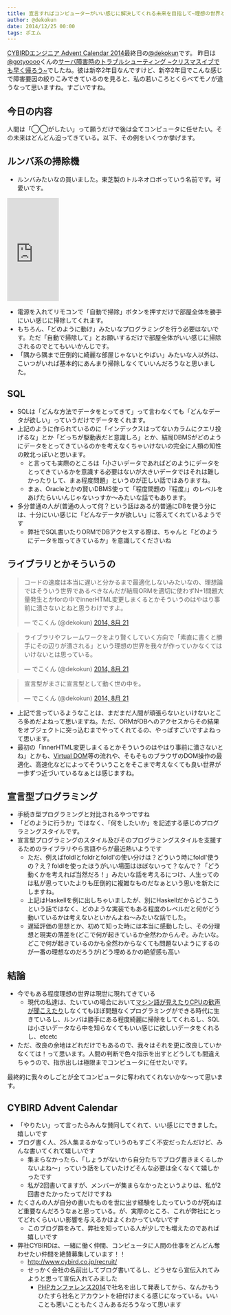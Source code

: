 ```yaml
---
title: 宣言すればコンピューターがいい感じに解決してくれる未来を目指して~理想の世界と現実の壁~
author: @dekokun
date: 2014/12/25 00:00
tags: ポエム
---
```


[CYBIRDエンジニア Advent Calendar 2014](http://qiita.com/advent-calendar/2014/cybird)最終日の[@dekokun](https://twitter.com/dekokun)です。
昨日は[@gotyoooo](http://qiita.com/gotyoooo)くんの[サーバ障害時のトラブルシューティング \~クリスマスイブでも早く帰ろう\~]()でしたね。彼は新卒2年目なんですけど、新卒2年目でこんな感じで障害要因の絞りこみできているのを見ると、私の若いころとくらべてモノが違うなって思いますね。すごいですね。

## 今日の内容

人間は「◯◯がしたい」って願うだけで後は全てコンピュータに任せたい。その未来はどんどん迫ってきている。以下、その例をいくつか挙げます。

## ルンバ系の掃除機

- ルンバみたいなの買いました。東芝製のトルネオロボっていう名前です。可愛いです。

<iframe src="http://rcm-fe.amazon-adsystem.com/e/cm?t=dekokun-22&o=9&p=8&l=as1&asins=B00N2O3KJE&ref=qf_sp_asin_til&fc1=000000&IS2=1&lt1=_blank&m=amazon&lc1=0000FF&bc1=000000&bg1=FFFFFF&f=ifr" style="width:120px;height:240px;" scrolling="no" marginwidth="0" marginheight="0" frameborder="0"></iframe>

- 電源を入れてリモコンで「自動で掃除」ボタンを押すだけで部屋全体を勝手にいい感じに掃除してくれます。
- もちろん、「どのように動け」みたいなプログラミングを行う必要はないです。ただ「自動で掃除して」とお願いするだけで部屋全体がいい感じに掃除されるのでとてもいいかんじです。
- 「隅から隅まで圧倒的に綺麗な部屋じゃないとやばい」みたいな人以外は、こいつがいれば基本的にあんまり掃除しなくていいんだろうなと思いました。

## SQL

- SQLは「どんな方法でデータをとってきて」って言わなくても「どんなデータが欲しい」っていうだけでデータをくれます。
- 上記のように作られているのに「インデックスはってないカラムにクエリ投げるな」とか「どっちが駆動表だと意識しろ」とか、結局DBMSがどのようにデータをとってきているのかを考えなくちゃいけないの完全に人類の知性の敗北っぽいと思います。
    - と言っても実際のところは「小さいデータであればどのようにデータをとってきているかを意識する必要はないが大きいデータではそれは難しかったりして、まぁ程度問題」というのが正しい話ではありますね。
    - まぁ、Oracleとかの賢いDBMS使って「程度問題の『程度』」のレベルをあげたらいいんじゃないっすか〜みたいな話でもあります。
- 多分普通の人が(普通の人って何？という話はあるが)普通にDBを使う分には、十分にいい感じに「どんなデータが欲しい」に答えてくれているようです
    - 弊社でSQL書いたりORMでDBアクセスする際は、ちゃんと「どのようにデータを取ってきているか」を意識してくださいね

## ライブラリとかそういうの

<blockquote class="twitter-tweet" lang="ja"><p>コードの速度は本当に遅いと分かるまで最適化しないみたいなの、理想論ではそういう世界であるべきなんだが結局ORMを適切に使わずN+1問題大量発生とかforの中でinnerHTML変更しまくるとかそういうのはやはり事前に潰さないとねと思うわけですよ。</p>&mdash; でこくん (@dekokun) <a href="https://twitter.com/dekokun/statuses/502378200467382273">2014, 8月 21</a></blockquote>
<script async src="//platform.twitter.com/widgets.js" charset="utf-8"></script>
<blockquote class="twitter-tweet" lang="ja"><p>ライブラリやフレームワークをより賢くしていく方向で「素直に書くと勝手にその辺りが潰される」という理想の世界を我々が作っていかなくてはいけないとは思っている。</p>&mdash; でこくん (@dekokun) <a href="https://twitter.com/dekokun/statuses/502378607944028160">2014, 8月 21</a></blockquote>
<script async src="//platform.twitter.com/widgets.js" charset="utf-8"></script>
<blockquote class="twitter-tweet" lang="ja"><p>宣言型がまさに宣言型として動く世の中を。</p>&mdash; でこくん (@dekokun) <a href="https://twitter.com/dekokun/statuses/502378737405403136">2014, 8月 21</a></blockquote>
<script async src="//platform.twitter.com/widgets.js" charset="utf-8"></script>

- 上記で言っているようなことは、まだまだ人間が頑張らないといけないところ多めだよねって思いますね。ただ、ORMがDBへのアクセスからその結果をオブジェクトに突っ込むまでやってくれてるの、やっぱすごいですよねって思います。
- 最初の「innerHTML変更しまくるとかそういうのはやはり事前に潰さないとね」とかも、[Virtual DOM](http://qiita.com/mizchi/items/4d25bc26def1719d52e6)等の流れや、そもそものブラウザのDOM操作の最適化、高速化などによってそういうことをそこまで考えなくても良い世界が一歩ずつ近づいているなぁとは感じますね。

## 宣言型プログラミング

- 手続き型プログラミングと対比されるやつですね
- 「どのように行うか」ではなく、「何をしたいか」を記述する感じのプログラミングスタイルです。
- 宣言型プログラミングのスタイル及びそのプログラミングスタイルを支援するためのライブラリやら言語やらが最近熱いようです
    - ただ、例えばfoldlとfoldrとfoldl'の使い分けは？どういう時にfoldl'使うの？え？foldlを使ったほうがいい場面はほぼないって？なんで？「どう動くかを考えれば当然だろ！」みたいな話を考えるにつけ、人生ってのは私が思っていたよりも圧倒的に複雑なものだなぁという思いを新たにしますね。
    - 上記はHaskellを例に出しちゃいましたが、別にHaskellだからどうこうという話ではなく、どのような実装でもある程度のレベルだと何がどう動いているかは考えないといかんよね〜みたいな話でした。
    - 遅延評価の思想とか、初めて知った時には本当に感動したし、その分理想と現実の落差を(どこで何が起きているか全然わからんぞ。みたいな。どこで何が起きているのかも全然わからなくても問題ないようにするのが一番の理想なのだろうが)どう埋めるかの絶望感も高い

## 結論

- 今でもある程度理想の世界は現世に現れてきている
    - 現代の私達は、たいていの場合において[マシン語が見えたりCPUの歓声が聞こえたり](http://togetter.com/li/675599)しなくてもほぼ問題なくプログラミングができる時代に生きているし、ルンバは勝手にある程度綺麗に掃除をしてくれるし、SQLは小さいデータなら中を知らなくてもいい感じに欲しいデータをくれるし、etcetc
- ただ、改良の余地はどれだけでもあるので、我々はそれを更に改良していかなくては！って思います。人間の判断で色々指示を出すとどうしても間違えちゃうので、指示出しは極限までコンピュータに任せたいです。

最終的に我々のしごとが全てコンピュータに奪われてくれないかな〜って思います。

## CYBIRD Advent Calendar

- 「やりたい」って言ったらみんな賛同してくれて、いい感じにできました。嬉しいです
- ブログ書く人、25人集まるかなっていうのもすごく不安だったんだけど、みんな書いてくれて嬉しいです
    - 集まらなかったら、「しょうがないから自分たちでブログ書きまくるしかないよね〜」っていう話をしていたけどそんな必要は全くなくて嬉しかったです
    - 私が2回書いてますが、メンバーが集まらなかったというよりは、私が2回書きたかったってだけですね
- たくさんの人が自分の書いたものを世に出す経験をしたっていうのが死ぬほど重要なんだろうなぁと思っている。が、実際のところ、これが弊社にとってどれくらいいい影響を与えるかはよくわかっていないです
    - このブログ群をみて、弊社を知っている人が少しでも増えたのであれば嬉しいです
- 弊社CYBIRDは、一緒に働く仲間、コンピュータに人間の仕事をどんどん奪わせたい仲間を絶賛募集しています！！
    - http://www.cybird.co.jp/recruit/
    - せっかく会社の名前出してブログ書いてるし、どうせなら宣伝入れてみようと思って宣伝入れてみました
        - [PHPカンファレンス2014](http://phpcon.php.gr.jp/w/2014/)で社名を出して発表してから、なんかもうひたすら社名とアカウントを紐付けまくる感じになっている。いいことも悪いこともたくさんあるだろうなって思います

